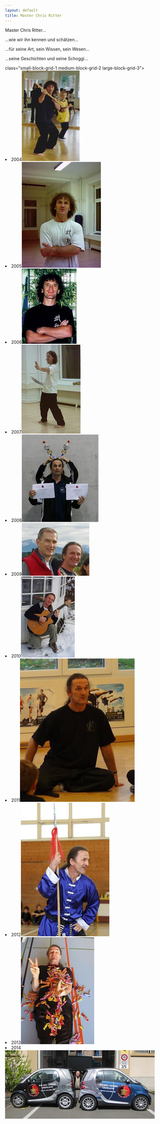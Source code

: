 ```yaml
---
layout: default
title: Master Chris Ritter
---
```


Master Chris Ritter...

...wie wir ihn kennen und schätzen...

...für seine Art, sein Wissen, sein Wesen...

...seine Geschichten und seine Schoggi...

</ul> class="small-block-grid-1 medium-block-grid-2 large-block-grid-3">
<li><a class="button-contact-place">2004<img src="/images/chris_04.jpg"</a></li>
<li><a class="button-contact-place">2005<img src="/images/chris_05.jpg"</a></li>
<li><a class="button-contact-place">2006<img src="/images/chris_06.jpg"</a></li>
<li><a class="button-contact-place">2007<img src="/images/chris_07.jpg"</a></li>
<li><a class="button-contact-place">2008<img src="/images/chris_08.jpg"</a></li>
<li><a class="button-contact-place">2009<img src="/images/chris_09.jpg"</a></li>
<li><a class="button-contact-place">2010<img src="/images/chris_10.jpg"</a></li>
<li><a class="button-contact-place">2011<img src="/images/chris_11.jpg"</a></li>
<li><a class="button-contact-place">2012<img src="/images/chris_12.jpg"</a></li>
<li><a class="button-contact-place">2013<img src="/images/chris_13.jpg"</a></li>
<li><a class="button-contact-place">2014<img src="/images/chris_14.jpg"</a></li>
</ul>